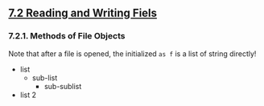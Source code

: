 ## [7.2 Reading and Writing Fiels](https://docs.python.org/3.12/tutorial/inputoutput.html#reading-and-writing-files)
### 7.2.1. Methods of File Objects
Note that after a file is opened, the initialized `as f` is a list of string directly!

* list
  * sub-list
    * sub-sublist
* list 2
